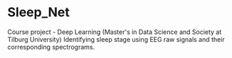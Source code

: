 # Sleep_Net
Course project - Deep Learning (Master's in Data Science and Society at Tilburg University)
Identifying sleep stage using EEG raw signals and their corresponding spectrograms.
